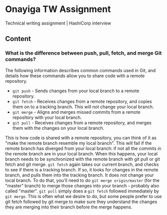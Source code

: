 # Onayiga TW Assignment
Technical writing assignment | HashiCorp interview

## Content

### What is the difference between push, pull, fetch, and merge Git commands?

The following information describes common commands used in Git, and details how these commands allow you to share code with a remote repository.

- `git push` - Sends changes from your local branch to a remote repository.
- `git fetch` - Receives changes from a remote repository, and copies them on to a tracking branch. This will not change your local branch.
- `git merge` - Aligns and merges missed commits from a remote repository with your local branch. 
- `git pull` - Receives changes from a remote repository, and merges them with the changes on your local branch.

This is how code is shared with a remote repository, you can think of it as "make the remote branch resemble my local branch". 
This will fail if the remote branch has diverged from your local branch: if not all the commits in the remote branch are in your local branch. 
When this happens, your local branch needs to be synchronized with the remote branch with git pull or git fetch and git merge.
`git fetch` again takes our current branch, and checks to see if there is a tracking branch. 
If so, it looks for changes in the remote branch, and pulls them into the tracking branch. 
It does not change your local branch. 
To do that, you'll need to do `git merge origin/master` (for the "master" branch) to merge those changes into your branch - probably also called "master".
`git pull` simply does a `git fetch` followed immediately by `git merge`. 
This is often what we desire to do, but some people prefer to use git fetch followed by git merge to make sure they understand the changes they are merging into their branch before the merge happens.
